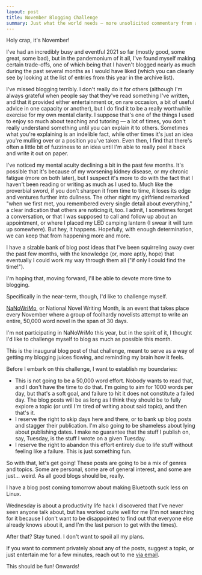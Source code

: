 ```yaml
---
layout: post
title: November Blogging Challenge
summary: Just what the world needs — more unsolicited commentary from a random dude on the internet.
---
```


Holy crap, it's November! 

I've had an incredibly busy and eventful 2021 so far (mostly good, some great, some bad), but in the pandemonium of it all, I've found myself making certain trade-offs, one of which being that I haven't blogged nearly as much during the past several months as I would have liked (which you can clearly see by looking at the list of entries from this year in the archive list). 

I've missed blogging terribly. I don't really do it for others (although I'm always grateful when people say that they've read something I've written, and that it provided either entertainment or, on rare occasion, a bit of useful advice in one capacity or another), but I do find it to be a really worthwhile exercise for my own mental clarity. I suppose that's one of the things I used to enjoy so much about teaching and tutoring — a lot of times, you don't really understand something until you can explain it to others. Sometimes what you're explaining is an indelible fact, while other times it's just an idea you're mulling over or a position you've taken. Even then, I find that there's often a little bit of fuzziness to an idea until I'm able to really peel it back and write it out on paper.

I've noticed my mental acuity declining a bit in the past few months. It's possible that it's because of my worsening kidney disease, or my chronic fatigue (more on both later), but I suspect it's more to do with the fact that I haven't been reading or writing as much as I used to. Much like the proverbial sword, if you don't sharpen it from time to time, it loses its edge and ventures further into dullness. The other night my girlfriend remarked "when we first met, you remembered every single detail about everything," a clear indication that others are noticing it, too. I admit, I sometimes forget a conversation, or that I was supposed to call and follow up about an appointment, or where I placed my LED camping lantern (I swear it will turn up somewhere). But hey, it happens. Hopefully, with enough determination, we can keep that from happening more and more. 

I have a sizable bank of blog post ideas that I've been squirreling away over the past few months, with the knowledge (or, more aptly, hope) that eventually I could work my way through them all ("if only I could find the time!").

I'm hoping that, moving forward, I'll be able to devote more time to blogging.

Specifically in the near-term, though, I'd like to challenge myself.

[NaNoWriMo](https://nanowrimo.org/), or National Novel Writing Month, is an event that takes place every November where a group of foolhardy novelists attempt to write an entire, 50,000 word novel in the span of 30 days.

I'm not participating in NaNoWriMo this year, but in the spirit of it, I thought I'd like to challenge myself to blog as much as possible this month. 

This is the inaugural blog post of that challenge, meant to serve as a way of getting my blogging juices flowing, and reminding my brain how it feels. 

Before I embark on this challenge, I want to establish my boundaries:

* This is not going to be a 50,000 word effort. Nobody wants to read that, and I don't have the time to do that. I'm going to aim for 1000 words per day, but that's a soft goal, and failure to hit it does not constitute a failed day. The blog posts will be as long as I think they should be to fully explore a topic (or until I'm tired of writing about said topic), and then that's it.
* I reserve the right to skip days here and there, or to bank up blog posts and stagger their publication. I'm also going to be shameless about lying about publishing dates. I make no guarantee that the stuff I publish on, say, Tuesday, is the stuff I wrote on a given Tuesday.
* I reserve the right to abandon this effort entirely due to life stuff without feeling like a failure. This is just something fun.

So with that, let's get going! These posts are going to be a mix of genres and topics. Some are personal, some are of general interest, and some are just... weird. As all good blogs should be, really. 

I have a blog post coming tomorrow about making Bluetooth suck less on Linux.

Wednesday is about a productivity life hack I discovered that I've never seen anyone talk about, but has worked quite well for me (I'm not searching for it because I don't want to be disappointed to find out that everyone else already knows about it, and I'm the last person to get with the times). 

After that? Stay tuned. I don't want to spoil all my plans.

If you want to comment privately about any of the posts, suggest a topic, or just entertain me for a few minutes, reach out to me [via email](mailto:nathandyer@fastmail.com).

This should be fun! Onwards!
